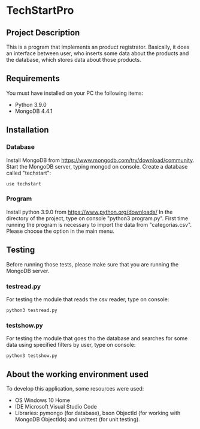 # TechStartPro

## Project Description

This is a program that implements an product registrator. Basically, it does an interface between user, who inserts some data about the products and the database, which stores data about those products.

## Requirements

You must have installed on your PC the following items:

- Python 3.9.0
- MongoDB 4.4.1

## Installation

### Database

Install MongoDB from https://www.mongodb.com/try/download/community.
Start the MongoDB server, typing mongod on console.
Create a database called "techstart":

```
use techstart
```

### Program

Install python 3.9.0 from https://www.python.org/downloads/
In the directory of the project, type on console "python3 program.py".
First time running the program is necessary to import the data from "categorias.csv". Please choose the option in the main menu.

## Testing

Before running those tests, please make sure that you are running the MongoDB server.

### testread.py

For testing the module that reads the csv reader, type on console:

```
python3 testread.py
```

### testshow.py

For testing the module that goes tho the database and searches for some data using specified filters by user, type on console:

```
python3 testshow.py
```

## About the working environment used

To develop this application, some resources were used:

- OS Windows 10 Home
- IDE Microsoft Visual Studio Code
- Libraries: pymongo (for database), bson ObjectId (for working with MongoDB ObjectIds) and unittest (for unit testing).

